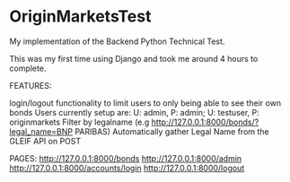 # OriginMarketsTest

My implementation of the Backend Python Technical Test.

This was my first time using Django and took me around 4 hours to complete.

FEATURES:

login/logout functionality to limit users to only being able to see their own bonds
Users currently setup are: 
  U: admin, P: admin;
  U: testuser, P: originmarkets
Filter by legalname (e.g http://127.0.0.1:8000/bonds/?legal_name=BNP PARIBAS)
Automatically gather Legal Name from the GLEIF API on POST

 
PAGES:
http://127.0.0.1:8000/bonds
http://127.0.0.1:8000/admin
http://127.0.0.1:8000/accounts/login
http://127.0.0.1:8000/logout

